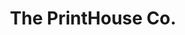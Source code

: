 ---
title: "The PrintHouse Co."
url: /mainit-surigao-del-norte/the-printhouse-co/
shop: copyshop
---